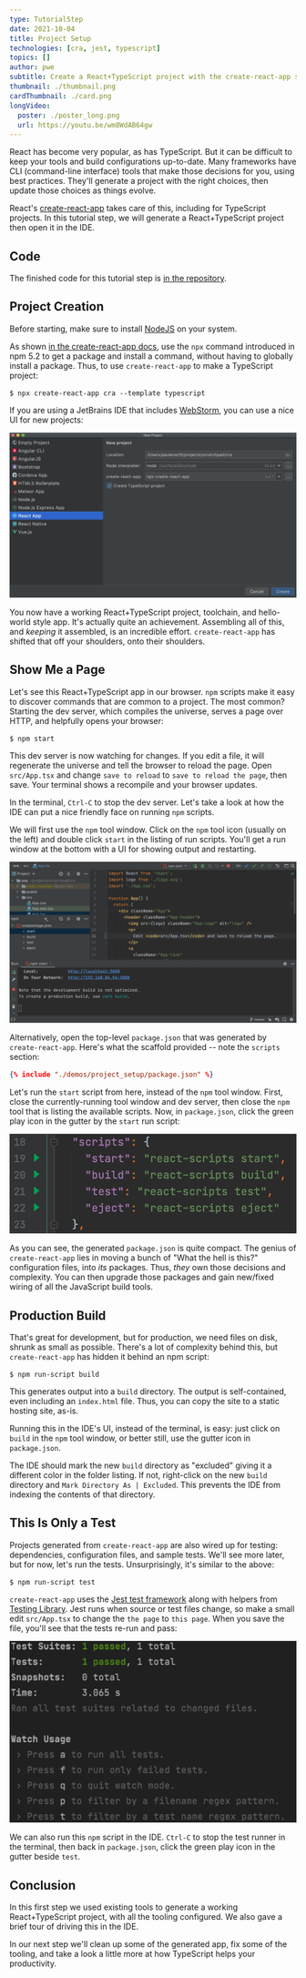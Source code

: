 ```yaml
---
type: TutorialStep
date: 2021-10-04
title: Project Setup
technologies: [cra, jest, typescript]
topics: []
author: pwe
subtitle: Create a React+TypeScript project with the create-react-app scaffolding tool.
thumbnail: ./thumbnail.png
cardThumbnail: ./card.png
longVideo:
  poster: ./poster_long.png
  url: https://youtu.be/wm8WdAB64gw
---
```


React has become very popular, as has TypeScript. 
But it can be difficult to keep your tools and build configurations up-to-date. 
Many frameworks have CLI (command-line interface) tools that make those decisions for you, using best practices.
They'll generate a project with the right choices, then update those choices as things evolve.

React's [create-react-app](../../../technologies/cra) takes care of this, including for TypeScript projects. 
In this tutorial step, we will generate a React+TypeScript project then open it in the IDE.

## Code

The finished code for this tutorial step is 
[in the repository](https://github.com/JetBrains/jetbrains_guide/tree/master/sites/webstorm-guide/demos/tutorials/react_typescript_tdd/project_setup).

## Project Creation

Before starting, make sure to install [NodeJS](../../../technologies/nodejs) on your system.

As shown [in the create-react-app docs](https://create-react-app.dev/docs/adding-typescript/), use the `npx` command introduced in npm 5.2 to get a package and install a command, without having to globally install a package. 
Thus, to use `create-react-app` to make a TypeScript project:

```shell script
$ npx create-react-app cra --template typescript
```

If you are using a JetBrains IDE that includes [WebStorm](https://www.jetbrains.com/webstorm/), you can use a nice UI for new projects:

![Screenshot of New Project -> React App](./screenshots/new_project.png)

You now have a working React+TypeScript project, toolchain, and hello-world style app. 
It's actually quite an achievement.
Assembling all of this, and *keeping* it assembled, is an incredible effort. 
`create-react-app` has shifted that off your shoulders, onto their shoulders. 

## Show Me a Page

Let's see this React+TypeScript app in our browser. 
``npm`` scripts make it easy to discover commands that are common to a project. 
The most common?
Starting the dev server, which compiles the universe, serves a page over HTTP, and helpfully opens your browser:

```shell script
$ npm start
```

This dev server is now watching for changes. 
If you edit a file, it will regenerate the universe and tell the browser to reload the page. 
Open `src/App.tsx` and change `save to reload` to `save to reload the page`, then save. 
Your terminal shows a recompile and your browser updates.

In the terminal, `Ctrl-C` to stop the dev server.
Let's take a look at how the IDE can put a nice friendly face on running `npm` scripts.

We will first use the `npm` tool window. 
Click on the `npm` tool icon (usually on the left) and double click `start` in the listing of run scripts. 
You'll get a run window at the bottom with a UI for showing output and restarting. 

![npm Tool Window](./screenshots/npm_tool_window.png)

Alternatively, open the top-level `package.json` that was generated by `create-react-app`. 
Here's what the scaffold provided -- note the `scripts` section:

```json
{% include "./demos/project_setup/package.json" %}
```

Let's run the `start` script from here, instead of the `npm` tool window.
First, close the currently-running tool window and dev server, then close the `npm` tool that is listing the available scripts.
Now, in `package.json`, click the green play icon in the gutter by the `start` run script:

![Running the npm start script](./screenshots/package_json_start.png)

As you can see, the generated `package.json` is quite compact. 
The genius of `create-react-app` lies in moving a bunch of "What the hell is this?" configuration files, into *its* packages.
Thus, *they* own those decisions and complexity. 
You can then upgrade those packages and gain new/fixed wiring of all the JavaScript build tools.

## Production Build

That's great for development, but for production, we need files on disk, shrunk as small as possible. 
There's a lot of complexity behind this, but `create-react-app` has hidden it behind an npm script:

```shell script
$ npm run-script build
```

This generates output into a `build` directory.
The output is self-contained, even including an `index.html` file. 
Thus, you can copy the site to a static hosting site, as-is.

Running this in the IDE's UI, instead of the terminal, is easy: just click on `build` in the `npm` tool window, or better still, use the gutter icon in `package.json`.

The IDE should mark the new `build` directory as "excluded" giving it a different color in the folder listing.
If not, right-click on the new ``build`` directory and ``Mark Directory As | Excluded``. 
This prevents the IDE from indexing the contents of that directory.

## This Is Only a Test

Projects generated from `create-react-app` are also wired up for testing: dependencies, configuration files, and sample tests. We'll see more later, but for now, let's run the tests. 
Unsurprisingly, it's similar to the above:

```shell script
$ npm run-script test
```

`create-react-app` uses the [Jest test framework](../../../technologies/jest) along with helpers from [Testing Library](https://testing-library.com).
Jest runs when source or test files change, so make a small edit `src/App.tsx` to change the `the page` to `this page`.
When you save the file, you'll see that the tests re-run and pass:

![Tests Re-Run](./screenshots/run_tests.png)

We can also run this `npm` script in the IDE.
`Ctrl-C` to stop the test runner in the terminal, then back in `package.json`, click the green play icon in the gutter beside `test`.

## Conclusion

In this first step we used existing tools to generate a working React+TypeScript project, with all the tooling configured. 
We also gave a brief tour of driving this in the IDE.

In our next step we'll clean up some of the generated app, fix some of the tooling, and take a look a little more at how TypeScript helps your productivity.
